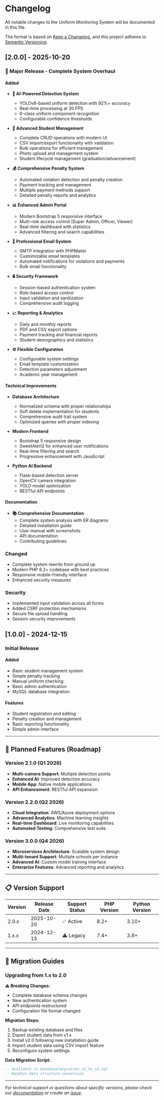 # Changelog

All notable changes to the Uniform Monitoring System will be documented in this file.

The format is based on [Keep a Changelog](https://keepachangelog.com/en/1.0.0/),
and this project adheres to [Semantic Versioning](https://semver.org/spec/v2.0.0.html).

## [2.0.0] - 2025-10-20

### 🎉 Major Release - Complete System Overhaul

#### Added
- **🧠 AI-Powered Detection System**
  - YOLOv8-based uniform detection with 92%+ accuracy
  - Real-time processing at 30 FPS
  - 6-class uniform component recognition
  - Configurable confidence thresholds

- **👥 Advanced Student Management**
  - Complete CRUD operations with modern UI
  - CSV import/export functionality with validation
  - Bulk operations for efficient management
  - Photo upload and management system
  - Student lifecycle management (graduation/advancement)

- **💰 Comprehensive Penalty System**
  - Automated violation detection and penalty creation
  - Payment tracking and management
  - Multiple payment methods support
  - Detailed penalty reports and analytics

- **📊 Enhanced Admin Portal**
  - Modern Bootstrap 5 responsive interface
  - Multi-role access control (Super Admin, Officer, Viewer)
  - Real-time dashboard with statistics
  - Advanced filtering and search capabilities

- **📧 Professional Email System**
  - SMTP integration with PHPMailer
  - Customizable email templates
  - Automated notifications for violations and payments
  - Bulk email functionality

- **🔒 Security Framework**
  - Session-based authentication system
  - Role-based access control
  - Input validation and sanitization
  - Comprehensive audit logging

- **📈 Reporting & Analytics**
  - Daily and monthly reports
  - PDF and CSV export options
  - Payment tracking and financial reports
  - Student demographics and statistics

- **⚙️ Flexible Configuration**
  - Configurable system settings
  - Email template customization
  - Detection parameters adjustment
  - Academic year management

#### Technical Improvements
- **Database Architecture**
  - Normalized schema with proper relationships
  - Soft delete implementation for students
  - Comprehensive audit trail system
  - Optimized queries with proper indexing

- **Modern Frontend**
  - Bootstrap 5 responsive design
  - SweetAlert2 for enhanced user notifications
  - Real-time filtering and search
  - Progressive enhancement with JavaScript

- **Python AI Backend**
  - Flask-based detection server
  - OpenCV camera integration
  - YOLO model optimization
  - RESTful API endpoints

#### Documentation
- **📚 Comprehensive Documentation**
  - Complete system analysis with ER diagrams
  - Detailed installation guide
  - User manual with screenshots
  - API documentation
  - Contributing guidelines

### Changed
- Complete system rewrite from ground up
- Modern PHP 8.2+ codebase with best practices
- Responsive mobile-friendly interface
- Enhanced security measures

### Security
- Implemented input validation across all forms
- Added CSRF protection mechanisms
- Secure file upload handling
- Session security improvements

## [1.0.0] - 2024-12-15

### Initial Release

#### Added
- Basic student management system
- Simple penalty tracking
- Manual uniform checking
- Basic admin authentication
- MySQL database integration

#### Features
- Student registration and editing
- Penalty creation and management
- Basic reporting functionality
- Simple admin interface

---

## 🔮 **Planned Features (Roadmap)**

### Version 2.1.0 (Q1 2026)
- **Multi-camera Support**: Multiple detection points
- **Enhanced AI**: Improved detection accuracy
- **Mobile App**: Native mobile applications
- **API Enhancement**: RESTful API expansion

### Version 2.2.0 (Q2 2026)
- **Cloud Integration**: AWS/Azure deployment options
- **Advanced Analytics**: Machine learning insights
- **Real-time Dashboard**: Live monitoring capabilities
- **Automated Testing**: Comprehensive test suite

### Version 3.0.0 (Q4 2026)
- **Microservices Architecture**: Scalable system design
- **Multi-tenant Support**: Multiple schools per instance
- **Advanced AI**: Custom model training interface
- **Enterprise Features**: Advanced reporting and analytics

---

## 📋 **Version Support**

| Version | Release Date | Support Status | PHP Version | Python Version |
|---------|-------------|----------------|-------------|----------------|
| 2.0.x   | 2025-10-20  | ✅ Active     | 8.2+        | 3.10+         |
| 1.x.x   | 2024-12-15  | ⚠️ Legacy     | 7.4+        | 3.8+          |

---

## 🔄 **Migration Guides**

### Upgrading from 1.x to 2.0

**⚠️ Breaking Changes:**
- Complete database schema changes
- New authentication system
- API endpoints restructured
- Configuration file format changed

**Migration Steps:**
1. Backup existing database and files
2. Export student data from v1.x
3. Install v2.0 following new installation guide
4. Import student data using CSV import feature
5. Reconfigure system settings

**Data Migration Script:**
```sql
-- Available in database/migration_v1_to_v2.sql
-- Handles data structure conversion
```

---

*For technical support or questions about specific versions, please check our [documentation](docs/) or create an [issue](https://github.com/yourusername/uniform-monitoring-system/issues).*